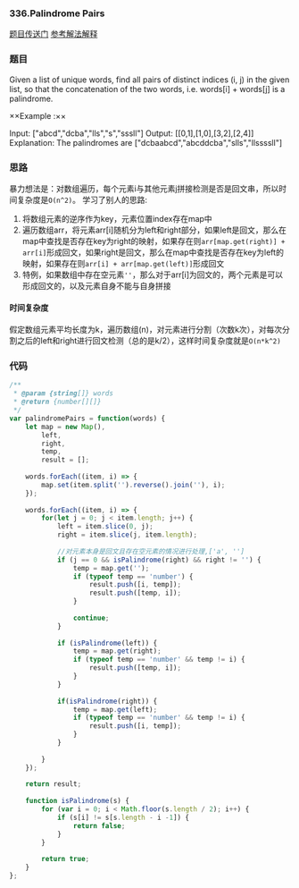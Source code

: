 ### 336.Palindrome Pairs

[题目传送门](https://leetcode.com/problems/palindrome-pairs/description/)
[参考解法解释](https://blog.csdn.net/qq508618087/article/details/51443809)

### 题目

Given a list of unique words, find all pairs of distinct indices (i, j) in the given list, so that the concatenation of the two words, i.e. words[i] + words[j] is a palindrome.

××Example :××

Input: ["abcd","dcba","lls","s","sssll"]
Output: [[0,1],[1,0],[3,2],[2,4]] 
Explanation: The palindromes are ["dcbaabcd","abcddcba","slls","llssssll"]


### 思路

暴力想法是：对数组遍历，每个元素i与其他元素j拼接检测是否是回文串，所以时间复杂度是`O(n^2)`。
学习了别人的思路: 

1. 将数组元素的逆序作为key，元素位置index存在map中
2. 遍历数组arr，将元素arr[i]随机分为left和right部分，如果left是回文，那么在map中查找是否存在key为right的映射，如果存在则`arr[map.get(right)] + arr[i]`形成回文，如果right是回文，那么在map中查找是否存在key为left的映射，如果存在则`arr[i] + arr[map.get(left)]`形成回文
3. 特例，如果数组中存在空元素`''`，那么对于arr[i]为回文的，两个元素是可以形成回文的，以及元素自身不能与自身拼接

#### 时间复杂度

假定数组元素平均长度为k，遍历数组(n)，对元素进行分割（次数k次），对每次分割之后的left和right进行回文检测（总的是k/2），这样时间复杂度就是`O(n*k^2)`


### 代码

```javascript
/**
 * @param {string[]} words
 * @return {number[][]}
 */
var palindromePairs = function(words) {
    let map = new Map(),
        left,
        right,
        temp,
        result = [];
    
    words.forEach((item, i) => {
        map.set(item.split('').reverse().join(''), i);
    });
    
    words.forEach((item, i) => {
        for(let j = 0; j < item.length; j++) {
            left = item.slice(0, j);
            right = item.slice(j, item.length);
            
            //对元素本身是回文且存在空元素的情况进行处理,['a', '']
            if (j == 0 && isPalindrome(right) && right != '') {
                temp = map.get('');
                if (typeof temp == 'number') {
                    result.push([i, temp]);
                    result.push([temp, i]);            
                }
                
                continue;
            }
            
            if (isPalindrome(left)) {
                temp = map.get(right);
                if (typeof temp == 'number' && temp != i) {
                    result.push([temp, i]);                                
                }
            }
            
            if(isPalindrome(right)) {
                temp = map.get(left);
                if (typeof temp == 'number' && temp != i) {
                    result.push([i, temp]);                                
                }
            }
            
        }
    });
    
    return result;
    
    function isPalindrome(s) {
        for (var i = 0; i < Math.floor(s.length / 2); i++) {
            if (s[i] != s[s.length - i -1]) {
                return false;
            }
        }
        
        return true;
    }
};

```
